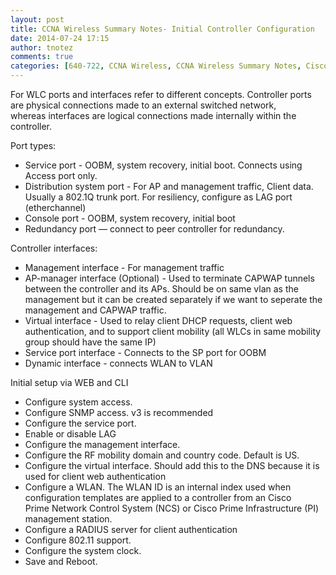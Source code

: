 ```yaml
---
layout: post
title: CCNA Wireless Summary Notes- Initial Controller Configuration
date: 2014-07-24 17:15
author: tnotez
comments: true
categories: [640-722, CCNA Wireless, CCNA Wireless Summary Notes, Cisco Wireless]
---
```

For WLC ports and interfaces refer to different concepts. Controller ports are physical connections made to an external switched network, whereas interfaces are logical connections made internally within the controller.

Port types:
<ul>
	<li>Service port - OOBM, system recovery, initial boot. Connects using Access port only.</li>
	<li>Distribution system port - For AP and management traffic, Client data. Usually a 802.1Q trunk port. For resiliency, configure as LAG port (etherchannel)</li>
	<li>Console port - OOBM, system recovery, initial boot</li>
	<li>Redundancy port — connect to peer controller for redundancy.</li>
</ul>
Controller interfaces:
<ul>
	<li>Management interface - For management traffic</li>
	<li>AP-manager interface (Optional) - Used to terminate CAPWAP tunnels between the controller and its APs. Should be on same vlan as the management but it can be created separately if we want to seperate the management and CAPWAP traffic.</li>
	<li>Virtual interface - Used to relay client DHCP requests, client web authentication,
and to support client mobility (all WLCs in same mobility group should have the same IP)</li>
	<li>Service port interface - Connects to the SP port for OOBM</li>
	<li>Dynamic interface - connects WLAN to VLAN</li>
</ul>
Initial setup via WEB and CLI
<ul>
	<li>Configure system access.</li>
	<li>Configure SNMP access. v3 is recommended</li>
	<li>Configure the service port.</li>
	<li>Enable or disable LAG</li>
	<li>Configure the management interface.</li>
	<li>Configure the RF mobility domain and country code. Default is US.</li>
	<li>Configure the virtual interface. Should add this to the DNS because it is used for client web authentication</li>
	<li>Configure a WLAN. The WLAN ID is an internal index used when configuration templates are applied to a controller from an Cisco Prime Network Control System (NCS) or Cisco Prime Infrastructure (PI) management station.</li>
	<li>Configure a RADIUS server for client authentication</li>
	<li>Configure 802.11 support.</li>
	<li>Configure the system clock.</li>
	<li>Save and Reboot.</li>
</ul>
&nbsp;

&nbsp;
